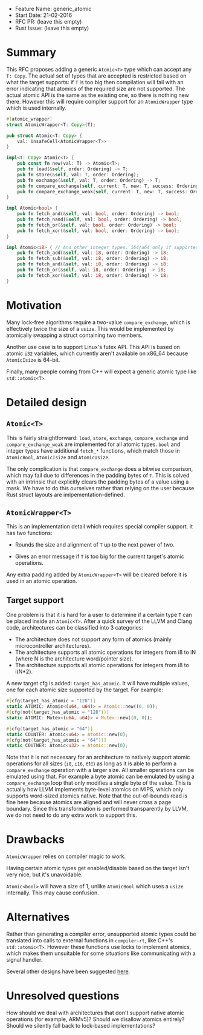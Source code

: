 - Feature Name: generic_atomic
- Start Date: 21-02-2016
- RFC PR: (leave this empty)
- Rust Issue: (leave this empty)

# Summary
[summary]: #summary

This RFC proposes adding a generic `Atomic<T>` type which can accept any `T: Copy`. The actual set of types that are accepted is restricted based on what the target supports: if `T` is too big then compilation will fail with an error indicating that atomics of the required size are not supported. The actual atomic API is the same as the existing one, so there is nothing new there. However this will require compiler support for an `AtomicWrapper` type which is used internally.

```rust
#[atomic_wrapper]
struct AtomicWrapper<T: Copy>(T);

pub struct Atomic<T: Copy> {
    val: UnsafeCell<AtomicWrapper<T>>
}

impl<T: Copy> Atomic<T> {
    pub const fn new(val: T) -> Atomic<T>;
    pub fn load(&self, order: Ordering) -> T;
    pub fn store(&self, val: T, order: Ordering);
    pub fn exchange(&self, val: T, order: Ordering) -> T;
    pub fn compare_exchange(self, current: T, new: T, success: Ordering, failure: Ordering) -> T;
    pub fn compare_exchange_weak(self, current: T, new: T, success: Ordering, failure: Ordering) -> (T, bool);
}

impl Atomic<bool> {
    pub fn fetch_and(&self, val: bool, order: Ordering) -> bool;
    pub fn fetch_nand(&self, val: bool, order: Ordering) -> bool;
    pub fn fetch_or(&self, val: bool, order: Ordering) -> bool;
    pub fn fetch_xor(&self, val: bool, order: Ordering) -> bool;
}

impl Atomic<i8> { // And other integer types. i64/u64 only if supported by target.
    pub fn fetch_add(&self, val: i8, order: Ordering) -> i8;
    pub fn fetch_sub(&self, val: i8, order: Ordering) -> i8;
    pub fn fetch_and(&self, val: i8, order: Ordering) -> i8;
    pub fn fetch_or(&self, val: i8, order: Ordering) -> i8;
    pub fn fetch_xor(&self, val: i8, order: Ordering) -> i8;
}
```

# Motivation
[motivation]: #motivation

Many lock-free algorithms require a two-value `compare_exchange`, which is effectively twice the size of a `usize`. This would be implemented by atomically swapping a struct containing two members.

Another use case is to support Linux's futex API. This API is based on atomic `i32` variables, which currently aren't available on x86_64 because `AtomicIsize` is 64-bit.

Finally, many people coming from C++ will expect a generic atomic type like `std::atomic<T>`.

# Detailed design
[design]: #detailed-design

## `Atomic<T>`

This is fairly straightforward: `load`, `store`, `exchange`, `compare_exchange` and `compare_exchange_weak` are implemented for all atomic types. `bool` and integer types have additional `fetch_*` functions, which match those in `AtomicBool`, `AtomicIsize` and `AtomicUsize`.

The only complication is that `compare_exchange` does a bitwise comparison, which may fail due to differences in the padding bytes of `T`. This is solved with an intrinsic that explicitly clears the padding bytes of a value using a mask. We have to do this ourselves rather than relying on the user because Rust struct layouts are imlpementation-defined.

## `AtomicWrapper<T>`

This is an implementation detail which requires special compiler support. It has two functions:

- Rounds the size and alignment of `T` up to the next power of two.

- Gives an error message if `T` is too big for the current target's atomic operations.

Any extra padding added by `AtomicWrapper<T>` will be cleared before it is used in an atomic operation.

## Target support

One problem is that it is hard for a user to determine if a certain type `T` can be placed inside an `Atomic<T>`. After a quick survey of the LLVM and Clang code, architectures can be classified into 3 categories:

- The architecture does not support any form of atomics (mainly microcontroller architectures).
- The architecture supports all atomic operations for integers from i8 to iN (where N is the architecture word/pointer size).
- The architecture supports all atomic operations for integers from i8 to i(N*2).

A new target cfg is added: `target_has_atomic`. It will have multiple values, one for each atomic size supported by the target. For example:

```rust
#[cfg(target_has_atomic = "128")]
static ATOMIC: Atomic<(u64, u64)> = Atomic::new((0, 0));
#[cfg(not(target_has_atomic = "128"))]
static ATOMIC: Mutex<(u64, u64)> = Mutex::new((0, 0));

#[cfg(target_has_atomic = "64")]
static COUNTER: Atomic<u64> = Atomic::new(0);
#[cfg(not(target_has_atomic = "64"))]
static COUTNER: Atomic<u32> = Atomic::new(0);
```

Note that it is not necessary for an architecture to natively support atomic operations for all sizes (`i8`, `i16`, etc) as long as it is able to perform a `compare_exchange` operation with a larger size. All smaller operations can be emulated using that. For example a byte atomic can be emulated by using a `compare_exchange` loop that only modifies a single byte of the value. This is actually how LLVM implements byte-level atomics on MIPS, which only supports word-sized atomics native. Note that the out-of-bounds read is fine here because atomics are aligned and will never cross a page boundary. Since this transformation is performed transparently by LLVM, we do not need to do any extra work to support this.

# Drawbacks
[drawbacks]: #drawbacks

`AtomicWrapper` relies on compiler magic to work.

Having certain atomic types get enabled/disable based on the target isn't very nice, but it's unavoidable.

`Atomic<bool>` will have a size of 1, unlike `AtomicBool` which uses a `usize` internally. This may cause confusion.

# Alternatives
[alternatives]: #alternatives

Rather than generating a compiler error, unsupported atomic types could be translated into calls to external functions in `compiler-rt`, like C++'s `std::atomic<T>`. However these functions use locks to implement atomics, which makes them unsuitable for some situations like communicating with a signal handler.

Several other designs have been suggested [here](https://internals.rust-lang.org/t/pre-rfc-extended-atomic-types/3068).

# Unresolved questions
[unresolved]: #unresolved-questions

How should we deal with architectures that don't support native atomic operations (for example, ARMv5)? Should we disallow atomics entirely? Should we silently fall back to lock-based implementations?
